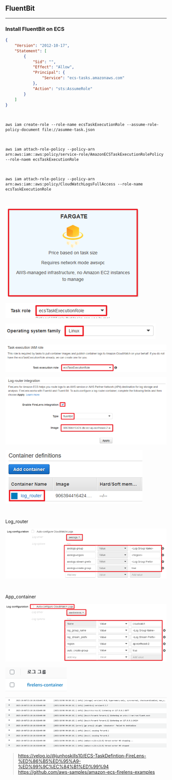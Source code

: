 ## FluentBit
---
### Install FluentBit on ECS
```json
{
    "Version": "2012-10-17",
    "Statement": [
        {
            "Sid": "",
            "Effect": "Allow",
            "Principal": {
                "Service": "ecs-tasks.amazonaws.com"
            },
            "Action": "sts:AssumeRole"
        }
    ]
}
```

<br>

```shell
aws iam create-role --role-name ecsTaskExecutionRole --assume-role-policy-document file://asumme-task.json
```

<br>

```shell
aws iam attach-role-policy --policy-arn arn:aws:iam::aws:policy/service-role/AmazonECSTaskExecutionRolePolicy --role-naem ecsTaskExecutionRole
```

<br>

```shell
aws iam attach-role-policy --policy-arn arn:aws:iam::aws:policy/CloudWatchLogsFullAccess --role-name ecsTaskExecutionRole
```

<br>

![taskdefinition](https://github.com/ondacloud/AWS/raw/main/ECS/FluentBit/img/image-1.png)

![taskdefinition Role](https://github.com/ondacloud/AWS/raw/main/ECS/FluentBit/img/image-2.png)

![taskdefinition OS](https://github.com/ondacloud/AWS/raw/main/ECS/FluentBit/img/image-3.png)

![taskdefinition Exection Role](https://github.com/ondacloud/AWS/raw/main/ECS/FluentBit/img/image-4.png)

![taskdefinition Log Router](https://github.com/ondacloud/AWS/raw/main/ECS/FluentBit/img/image-5.png)

![taskdefinition Log Router Container](https://github.com/ondacloud/AWS/raw/main/ECS/FluentBit/img/image-6.png)

<br>

Log_router

![taskdefinition Log Container Setting](https://github.com/ondacloud/AWS/raw/main/ECS/FluentBit/img/image-7.png)

<br>

App_container

![taskdefinition Container Setting](https://github.com/ondacloud/AWS/raw/main/ECS/FluentBit/img/image-8.png)

![Logging Result](https://github.com/ondacloud/AWS/raw/main/ECS/FluentBit/img/image-9.png)

![Logging Result](https://github.com/ondacloud/AWS/raw/main/ECS/FluentBit/img/image-10.png)

> https://velog.io/@junhoskills10/ECS-TaskDefintion-FireLens-%ED%86%B5%ED%95%A9-%ED%99%9C%EC%84%B1%ED%99%94 <br>
https://github.com/aws-samples/amazon-ecs-firelens-examples